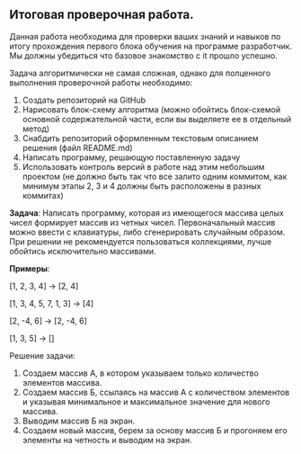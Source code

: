 ## Итоговая проверочная работа.

Данная работа необходима для проверки ваших знаний и навыков по итогу прохождения первого блока обучения на программе разработчик. Мы должны убедиться что базовое знакомство с it прошло успешно.

Задача алгоритмически не самая сложная, однако для полценного выполнения проверочной работы необходимо:
1. Создать репозиторий на GitHub
2. Нарисовать блок-схему алгоритма (можно обойтись блок-схемой основной содержательной части, если вы выделяете ее в отдельный метод)
3. Снабдить репозиторий оформленным текстовым описанием решения (файл README.md)
4. Написать программу, решающую поставленную задачу
5. Использовать контроль версий в работе над этим небольшим проектом (не должно быть так что все залито одним коммитом, как минимум этапы 2, 3 и 4 должны быть расположены в разных коммитах)

**Задача**: Написать программу, которая из имеющегося массива целых чисел формирует массив из четных чисел. Первоначальный массив можно ввести с клавиатуры, либо сгенерировать случайным образом. При решении не рекомендуется пользоваться коллекциями, лучше обойтись исключительно массивами.

**Примеры**:

[1, 2, 3, 4] -> [2, 4]

[1, 3, 4, 5, 7, 1, 3] -> [4]

[2, -4, 6] -> [2, -4, 6]

[1, 3, 5] -> []



Решение задачи:

1. Создаем массив А, в котором указываем только количество элементов массива.
2. Создаем массив Б, ссылаясь на массив А с количеством элементов и указывая минимальное и максимальное значение для нового массива.
3. Выводим массив Б на экран.
4. Создаем новый массив, берем за основу массив Б и прогоняем его элементы на четность и выводим на экран.